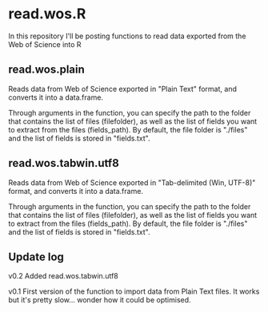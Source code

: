 # read.wos.R

In this repository I'll be posting functions to read data exported from the Web of Science into R

## read.wos.plain

Reads data from Web of Science exported in "Plain Text" format, and converts it into a data.frame. 

Through arguments in the function, you can specify the path to the folder that contains the list of files (filefolder), as well as the list of fields you want to extract from the files (fields_path). By default, the file folder is "./files" and the list of fields is stored in "fields.txt".

## read.wos.tabwin.utf8

Reads data from Web of Science exported in "Tab-delimited (Win, UTF-8)" format, and converts it into a data.frame.

Through arguments in the function, you can specify the path to the folder that contains the list of files (filefolder), as well as the list of fields you want to extract from the files (fields_path). By default, the file folder is "./files" and the list of fields is stored in "fields.txt".

## Update log

v0.2    Added read.wos.tabwin.utf8

v0.1	First version of the function to import data from Plain Text files. It works but it's pretty slow... wonder how it could be optimised.